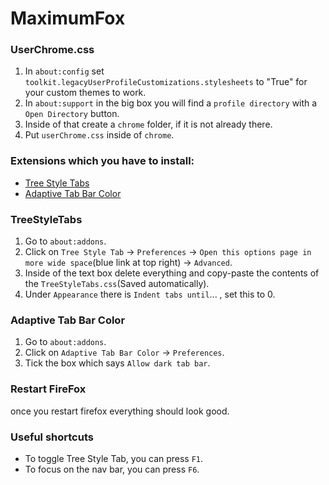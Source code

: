 # MaximumFox


### UserChrome.css
1. In `about:config` set `toolkit.legacyUserProfileCustomizations.stylesheets` to "True" for your custom themes to work.
2. In `about:support` in the big box you will find a `profile directory` with a `Open Directory` button.
3. Inside of that create a `chrome` folder, if it is not already there.
4. Put `userChrome.css` inside of `chrome`.


### Extensions which you have to install:
- [Tree Style Tabs](https://addons.mozilla.org/en-US/firefox/addon/tree-style-tab/)
- [Adaptive Tab Bar Color](https://addons.mozilla.org/en-US/firefox/addon/adaptive-tab-bar-colour/)


### TreeStyleTabs
1. Go to `about:addons`.
2. Click on `Tree Style Tab` -> `Preferences` -> `Open this options page in more wide space`(blue link at top right) -> `Advanced`.
3. Inside of the text box delete everything and copy-paste the contents of the `TreeStyleTabs.css`(Saved automatically).
4. Under `Appearance` there is `Indent tabs until`... , set this to 0.

### Adaptive Tab Bar Color
1. Go to `about:addons`.
2. Click on `Adaptive Tab Bar Color` -> `Preferences`.
3. Tick the box which says `Allow dark tab bar`.


### Restart FireFox
once you restart firefox everything should look good.

### Useful shortcuts
- To toggle Tree Style Tab, you can press `F1`.
- To focus on the nav bar, you can press `F6`.
